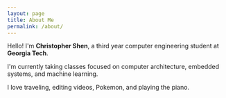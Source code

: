 ```yaml
---
layout: page
title: About Me
permalink: /about/
---
```


Hello! I'm **Christopher Shen**, a third year computer engineering student at **Georgia Tech**.

I'm currently taking classes focused on computer architecture, embedded systems, and machine learning.


I love traveling, editing videos, Pokemon, and playing the piano.